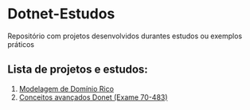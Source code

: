 # Dotnet-Estudos
Repositório com projetos desenvolvidos durantes estudos ou exemplos práticos

## Lista de projetos e estudos:
1. [Modelagem de Domínio Rico](/PaymentContext "Modelagem de Domínio Rico")
2. [Conceitos avançados Donet (Exame 70-483)](/PrepToExam70-483/Exemplos01/ "Conceitos avançados Donet (Exame 70-483)")
